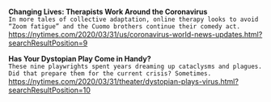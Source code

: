 **Changing Lives: Therapists Work Around the Coronavirus**\
`In more tales of collective adaptation, online therapy looks to avoid “Zoom fatigue” and the Cuomo brothers continue their comedy act.`\
https://nytimes.com/2020/03/31/us/coronavirus-world-news-updates.html?searchResultPosition=9

**Has Your Dystopian Play Come in Handy?**\
`These nine playwrights spent years dreaming up cataclysms and plagues. Did that prepare them for the current crisis? Sometimes.`\
https://nytimes.com/2020/03/31/theater/dystopian-plays-virus.html?searchResultPosition=10

